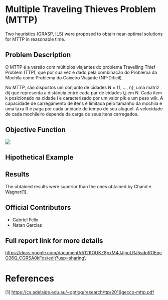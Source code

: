 # Multiple Traveling Thieves Problem (MTTP)

Two heuristics (GRASP, ILS) were proposed to obtain near-optimal solutions for MTTP in reasonable time.

## Problem Description

O MTTP é a versão com múltiplos viajantes do problema Travelling Thief Problem (TTP), que por sua vez é dado pela combinação do Problema da Mochila como Problema do Caixeiro Viajante (NP-Difícil). 

No MTTP, são dispostos um conjunto de cidades N = {1, ..., n}, uma matriz dij que representa a distância entre cada par de cidades i,j em N. Cada item k posicionado na cidade i ́e caracterizado por um valor pik e um peso wik.
A capacidade de carregamento de itens é limitada pelo tamanho da mochila e uma taxa R é paga por cada unidade de tempo de seu aluguel. A velocidade de cada mochileiro depende da carga de seus itens carregados.

## Objective Function

<img src="readme_attributes/obj_function"/>

## Hipothetical Example

## Results
The obtained results were superior than the ones obtained by Chand e Wagner[1].

## Official Contributors

* Gabriel Felix 
* Natan Garcias 

## Full report link for more details
https://docs.google.com/document/d/12KOUKZ8pxM4JJjnoLRJ5sdpROEqcG36Q_CGRSA0kFos/edit?usp=sharing\


# References
[1] https://cs.adelaide.edu.au/~optlog/research/ttp/2016gecco-mttp.pdf
